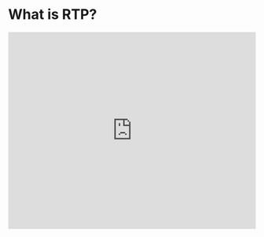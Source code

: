 # What is RTP?

<iframe 
  width="100%" 
  height="400px" 
  src="https://www.youtube.com/embed/nc7Iw_97on8" 
  title="YouTube video player" 
  frameborder="0" 
  allow="accelerometer; autoplay; clipboard-write; encrypted-media; gyroscope; picture-in-picture" 
  allowfullscreen>
</iframe>